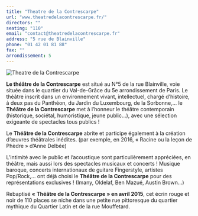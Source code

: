 ```yaml
---
title: "Theatre de la Contrescarpe"
url: "www.theatredelacontrescarpe.fr/"
directors: ""
seating: "110"
email: "contact@theatredelacontrescarpe.fr"
address: "5 rue de Blainville"
phone: "01 42 01 81 88"
fax: ""
arrondissement: 5
---
```


![Theatre de la Contrescarpe](../images/5eme/theatre-de-la-contrescarpe/theatre-de-la-contrescarpe-1.jpg)

**Le théâtre de la Contrescarpe** est situé au N°5 de la rue Blainville,  voie située dans le quartier du Val-de-Grâce du 5e arrondissement de Paris.
Le théâtre inscrit dans un environnement vivant, intellectuel, chargé d’histoire, à deux pas du Panthéon, du Jardin du Luxembourg, de la Sorbonne,… le **Théâtre de la Contrescarpe** met à l’honneur le théâtre contemporain (historique, sociétal, humoristique, jeune public…), avec une sélection exigeante de spectacles tous publics !
 
Le **Théâtre de la Contrescarpe** abrite et participe également à la création d’œuvres théâtrales inédites. (par exemple, en 2016, « Racine ou la leçon de Phèdre » d’Anne Delbée)
 
L’intimité avec le public et l’acoustique sont particulièrement appréciées, en théâtre, mais aussi lors des spectacles musicaux et concerts ! Musique baroque, concerts internationaux de guitare Fingerstyle, artistes Pop/Rock,… ont déjà choisi le **Théâtre de la Contrescarpe** pour des représentations exclusives ! (Imany, Oldelaf, Ben Mazué, Austin Brown…)
 
Rebaptisé **« Théâtre de la Contrescarpe » en avril 2015**, cet écrin rouge et noir de 110 places se niche dans une petite rue pittoresque du quartier mythique du Quartier Latin et de la rue Mouffetard.


